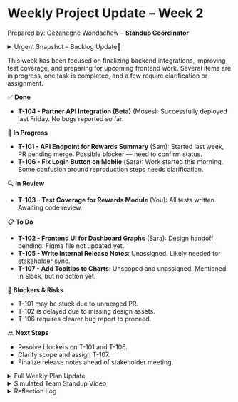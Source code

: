 # Weekly Project Update – Week 2

Prepared by: Gezahegne Wondachew – **Standup Coordinator**

<details>
  <summary> Urgent Snapshot – Backlog Update🚨</summary>

 | Task ID | Description                         | Owner     | Status                          | Action                                           | Note                               |
|--------|-------------------------------------|-----------|----------------------------------|--------------------------------------------------|------------------------------------|
| T-106  | Fix Login Button on Mobile          | @Sara     | In Progress (Blocked: unclear repro steps) | Confirm steps with QA team ASAP                  | This login issue has huge customer impact |
| T-101  | API Endpoint for Rewards Summary    | @Sam      | In Progress (PR not merged)      | Clarify if help is needed from backend team      | This login issue has huge customer impact |
| T-105  | Write Internal Release Notes        | Unassigned| To Do (Needed for stakeholder sync) | Assign owner within 30 mins (suggest @Moses?)   | This login issue has huge customer impact |

</details>







This week has been focused on finalizing backend integrations, improving test coverage, and preparing for upcoming frontend work. Several items are in progress, one task is completed, and a few require clarification or assignment.

✅ **Done**
- **T-104 - Partner API Integration (Beta)** (Moses): Successfully deployed last Friday. No bugs reported so far.

🔄 **In Progress**
- **T-101 - API Endpoint for Rewards Summary** (Sam): Started last week, PR pending merge. Possible blocker — need to confirm status.
- **T-106 - Fix Login Button on Mobile** (Sara): Work started this morning. Some confusion around reproduction steps needs clarification.

🔍 **In Review**
- **T-103 - Test Coverage for Rewards Module** (You): All tests written. Awaiting code review.

📋 **To Do**
- **T-102 - Frontend UI for Dashboard Graphs** (Sara): Design handoff pending. Figma file not updated yet.
- **T-105 - Write Internal Release Notes**: Unassigned. Likely needed for stakeholder sync.
- **T-107 - Add Tooltips to Charts**: Unscoped and unassigned. Mentioned in Slack, but no action yet.

🚩 **Blockers & Risks**
- T-101 may be stuck due to unmerged PR.
- T-102 is delayed due to missing design assets.
- T-106 requires clearer bug report to proceed.

🔜 **Next Steps**
- Resolve blockers on T-101 and T-106.
- Clarify scope and assign T-107.
- Finalize release notes ahead of stakeholder meeting.


<details> 
<summary>Full Weekly Plan Update </summary> 

</details>

<details> 
<summary>Simulated Team Standup Video </summary> 

</details>

<details>
  <summary>Reflection Log</summary>

## Urgent Items

| Task ID | Description | Owner | Status | Action Required |
|---------|-------------|-------|--------|----------------|
| T-101 | API Endpoint for Rewards Summary | Sam | PR not merged | Check immediately |
| T-103 | Test Coverage for Rewards Module | You | Ready for review | Review ASAP |
| T-106 | Fix Login Button on Mobile | Sara | In progress | Clarify repro steps |

## Notes
- This report is based on the latest snapshot
- Please prioritize urgent items first
- Thank you for your attention to these critical tasks

---

*Generated on [Your Name]*

Thank you,
[Your Name]

</details>